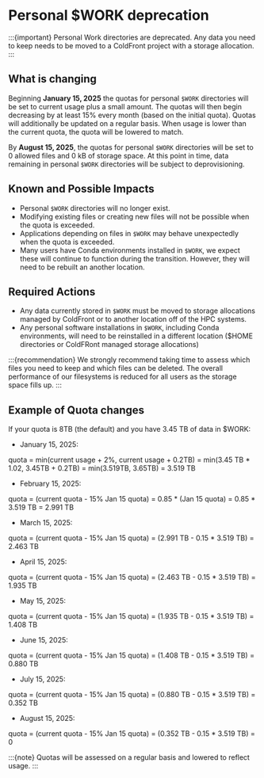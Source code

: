 # Personal $WORK deprecation

:::{important} Personal Work directories are deprecated. Any data you need to keep needs to be moved to a ColdFront project with a storage allocation.
:::

## What is changing

Beginning **January 15, 2025** the quotas for personal `$WORK` directories will be set to current usage plus a small amount. The quotas will then begin decreasing by at least 15% every month (based on the initial quota). Quotas will additionally be updated on a regular basis. When usage is lower than the current quota, the quota will be lowered to match.

By **August 15, 2025**, the quotas for personal `$WORK` directories will be set to 0 allowed files and 0 kB of storage space. At this point in time, data remaining in personal `$WORK` directories will be subject to deprovisioning.

## Known and Possible Impacts

- Personal `$WORK` directories will no longer exist.
- Modifying existing files or creating new files will not be possible when the quota is exceeded.
- Applications depending on files in `$WORK` may behave unexpectedly when the quota is exceeded.
- Many users have Conda environments installed in `$WORK`, we expect these will continue to function during the transition. However, they will need to be rebuilt an another location.

## Required Actions

- Any data currently stored in `$WORK` must be moved to storage allocations managed by ColdFront or to another location off of the HPC systems.
- Any personal software installations in `$WORK`, including Conda environments, will need to be reinstalled in a different location ($HOME directories or ColdFRont managed storage allocations)

:::{recommendation} We strongly recommend taking time to assess which files you need to keep and which files can be deleted. The overall performance of our filesystems is reduced for all users as the storage space fills up.
:::

## Example of Quota changes

If your quota is 8TB (the default) and you have 3.45 TB of data in $WORK:

- January 15, 2025:

quota = min(current usage + 2%, current usage + 0.2TB) = min(3.45 TB * 1.02, 3.45TB + 0.2TB) = min(3.519TB, 3.65TB) = 3.519 TB

- February 15, 2025:

quota = (current quota - 15% Jan 15 quota) = 0.85 * (Jan 15 quota) = 0.85 * 3.519 TB = 2.991 TB

- March 15, 2025:

quota = (current quota - 15% Jan 15 quota) = (2.991 TB - 0.15 * 3.519 TB) = 2.463 TB

- April 15, 2025:

quota = (current quota - 15% Jan 15 quota) = (2.463 TB - 0.15 * 3.519 TB) = 1.935 TB

- May 15, 2025:

quota = (current quota - 15% Jan 15 quota) = (1.935 TB - 0.15 * 3.519 TB) = 1.408 TB

- June 15, 2025:

quota = (current quota - 15% Jan 15 quota) = (1.408 TB - 0.15 * 3.519 TB) = 0.880 TB

- July 15, 2025:

quota = (current quota - 15% Jan 15 quota) = (0.880 TB - 0.15 * 3.519 TB) = 0.352 TB

- August 15, 2025:

quota = (current quota - 15% Jan 15 quota) = (0.352 TB - 0.15 * 3.519 TB) = 0

:::{note} Quotas will be assessed on a regular basis and lowered to reflect usage.
:::
